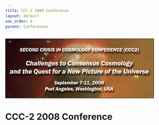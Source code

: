 ```yaml
---
title: CCC-2 2008 Conference
layout: default
nav_order: 8
parent: Conferences
---
```


![header.jpg](assets/ccc2.gif)

# CCC-2 2008 Conference
